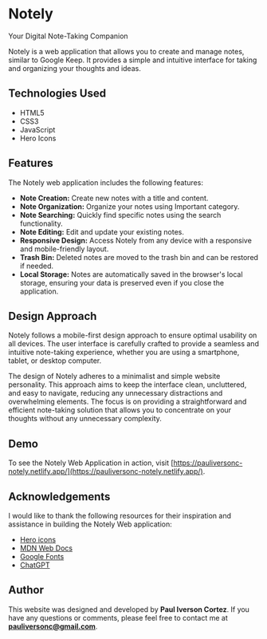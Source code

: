 # Notely 

Your Digital Note-Taking Companion

Notely is a web application that allows you to create and manage notes, similar to Google Keep. It provides a simple and intuitive interface for taking and organizing your thoughts and ideas. 

## Technologies Used

- HTML5
- CSS3
- JavaScript
- Hero Icons

## Features

The Notely web application includes the following features:

- **Note Creation:** Create new notes with a title and content.
- **Note Organization:** Organize your notes using Important category.
- **Note Searching:** Quickly find specific notes using the search functionality.
- **Note Editing:** Edit and update your existing notes.
- **Responsive Design:** Access Notely from any device with a responsive and mobile-friendly layout.
- **Trash Bin:** Deleted notes are moved to the trash bin and can be restored if needed.
- **Local Storage:** Notes are automatically saved in the browser's local storage, ensuring your data is preserved even if you close the application.

## Design Approach

Notely follows a mobile-first design approach to ensure optimal usability on all devices. The user interface is carefully crafted to provide a seamless and intuitive note-taking experience, whether you are using a smartphone, tablet, or desktop computer.

The design of Notely adheres to a minimalist and simple website personality. This approach aims to keep the interface clean, uncluttered, and easy to navigate, reducing any unnecessary distractions and overwhelming elements. The focus is on providing a straightforward and efficient note-taking solution that allows you to concentrate on your thoughts without any unnecessary complexity.

## Demo

To see the Notely Web Application in action, visit [https://pauliversonc-notely.netlify.app/](https://pauliversonc-notely.netlify.app/).

## Acknowledgements

I would like to thank the following resources for their inspiration and assistance in building the Notely Web application:

- [Hero icons](https://v1.heroicons.com/)
- [MDN Web Docs](https://developer.mozilla.org/en-US/)
- [Google Fonts](https://fonts.google.com/)
- [ChatGPT](https://openai.com/blog/chatgpt/)

## Author

This website was designed and developed by **Paul Iverson Cortez**. If you have any questions or comments, please feel free to contact me at **pauliversonc@gmail.com**.